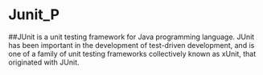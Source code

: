 # Junit_P
##JUnit is a unit testing framework for Java programming language. JUnit has been important in the development of test-driven development, and is one of a family of unit testing frameworks collectively known as xUnit, that originated with JUnit.
